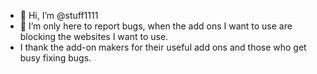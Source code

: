- 👋 Hi, I’m @stuff1111
- 👀 I’m only here to report bugs, when the add ons I want to use are blocking the websites I want to use.
- I thank the add-on makers for their useful add ons and those who get busy fixing bugs. 

<!---
stuff1111/stuff1111 is a ✨ special ✨ repository because its `README.md` (this file) appears on your GitHub profile.
You can click the Preview link to take a look at your changes.
--->
